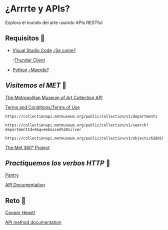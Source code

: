 # ¿Arrrte y APIs?
Explora el mundo del arte usando APIs RESTful

## Requisitos :triangular_flag_on_post:

- [Visual Studio Code](https://code.visualstudio.com/download) [¿Se come?](https://code.visualstudio.com/docs/introvideos/basics)

  -[Thunder Client](https://www.thunderclient.com/)
 
- [Python](https://www.python.org/downloads/)  [¿Muerde?](https://docs.microsoft.com/es-mx/learn/modules/intro-to-python/)


## *Visitemos el MET* :triangular_flag_on_post:

[The Metropolitan Museum of Art Collection API](https://metmuseum.github.io/)

[Terms and Conditions/Terms of Use](https://www.metmuseum.org/information/terms-and-conditions)


```
https://collectionapi.metmuseum.org/public/collection/v1/departments
```

```
https://collectionapi.metmuseum.org/public/collection/v1/search?departmentId=4&q=embossed%20silver
```
```
https://collectionapi.metmuseum.org/public/collection/v1/objects/626019
```

[The Met 360° Project](https://www.metmuseum.org/art/online-features/met-360-project)

## *Practiquemos los verbos HTTP* :triangular_flag_on_post:
[Pantry](https://getpantry.cloud/#)

[API Documentation](https://documenter.getpostman.com/view/3281832/SzmZeMLC)

## Reto :triangular_flag_on_post:

[Cooper Hewitt](https://collection.cooperhewitt.org/api)

[API method documentation](https://collection.cooperhewitt.org/api/methods/)
